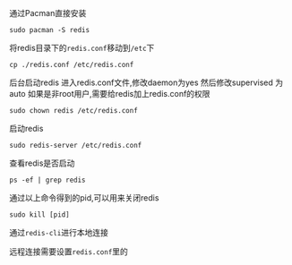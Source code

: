 
通过Pacman直接安装
```shell
sudo pacman -S redis
```

将redis目录下的`redis.conf`移动到`/etc`下
```shell
cp ./redis.conf /etc/redis.conf
```

后台启动redis
进入redis.conf文件,修改daemon为yes 然后修改supervised 为auto
如果是非root用户,需要给redis加上redis.conf的权限
```shell
sudo chown redis /etc/redis.conf
```
启动redis
```shell
sudo redis-server /etc/redis.conf
```


查看redis是否启动
```shell
ps -ef | grep redis
```
通过以上命令得到的pid,可以用来关闭redis
```shell
sudo kill [pid]
```


通过`redis-cli`进行本地连接

远程连接需要设置`redis.conf`里的